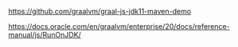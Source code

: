 


https://github.com/graalvm/graal-js-jdk11-maven-demo

https://docs.oracle.com/en/graalvm/enterprise/20/docs/reference-manual/js/RunOnJDK/

